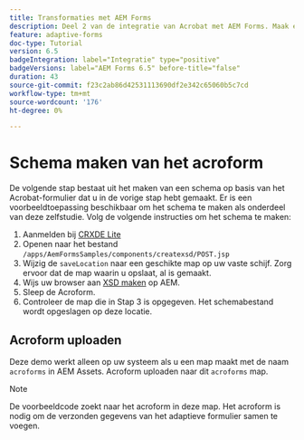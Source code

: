 ```yaml
---
title: Transformaties met AEM Forms
description: Deel 2 van de integratie van Acrobat met AEM Forms. Maak een schema van een Acrobat-formulier.
feature: adaptive-forms
doc-type: Tutorial
version: 6.5
badgeIntegration: label="Integratie" type="positive"
badgeVersions: label="AEM Forms 6.5" before-title="false"
duration: 43
source-git-commit: f23c2ab86d42531113690df2e342c65060b5c7cd
workflow-type: tm+mt
source-wordcount: '176'
ht-degree: 0%

---
```



# Schema maken van het acroform

De volgende stap bestaat uit het maken van een schema op basis van het Acrobat-formulier dat u in de vorige stap hebt gemaakt. Er is een voorbeeldtoepassing beschikbaar om het schema te maken als onderdeel van deze zelfstudie. Volg de volgende instructies om het schema te maken:

1. Aanmelden bij [CRXDE Lite](http://localhost:4502/crx/de)
2. Openen naar het bestand `/apps/AemFormsSamples/components/createxsd/POST.jsp`
3. Wijzig de `saveLocation` naar een geschikte map op uw vaste schijf. Zorg ervoor dat de map waarin u opslaat, al is gemaakt.
4. Wijs uw browser aan [XSD maken](http://localhost:4502/content/DocumentServices/CreateXsd.html) op AEM.
5. Sleep de Acroform.
6. Controleer de map die in Stap 3 is opgegeven. Het schemabestand wordt opgeslagen op deze locatie.

## Acroform uploaden

Deze demo werkt alleen op uw systeem als u een map maakt met de naam `acroforms` in AEM Assets. Acroform uploaden naar dit `acroforms` map.

>[!NOTE]
>
>De voorbeeldcode zoekt naar het acroform in deze map. Het acroform is nodig om de verzonden gegevens van het adaptieve formulier samen te voegen.
